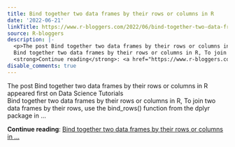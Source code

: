 ```yaml
---
title: Bind together two data frames by their rows or columns in R
date: '2022-06-21'
linkTitle: https://www.r-bloggers.com/2022/06/bind-together-two-data-frames-by-their-rows-or-columns-in-r/
source: R-bloggers
description: |-
  <p>The post Bind together two data frames by their rows or columns in R appeared first on Data Science Tutorials<br />
  Bind together two data frames by their rows or columns in R, To join two data frames by their rows, use the bind_rows() function from the dplyr package in ...</p>
  <strong>Continue reading</strong>: <a href="https://www.r-bloggers.com/2022/06/bind-together-two-data-frames-by-their-rows-or-columns-in-r/">Bind together two data frames by their rows or columns in ...
disable_comments: true
---
```

<p>The post Bind together two data frames by their rows or columns in R appeared first on Data Science Tutorials<br />
Bind together two data frames by their rows or columns in R, To join two data frames by their rows, use the bind_rows() function from the dplyr package in ...</p>
<strong>Continue reading</strong>: <a href="https://www.r-bloggers.com/2022/06/bind-together-two-data-frames-by-their-rows-or-columns-in-r/">Bind together two data frames by their rows or columns in ...